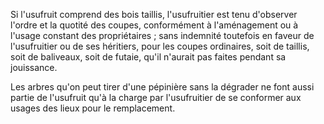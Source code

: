   
 Si l'usufruit comprend des bois taillis, l'usufruitier est tenu d'observer l'ordre et la quotité des coupes, conformément à l'aménagement ou à l'usage constant des propriétaires ; sans indemnité toutefois en faveur de l'usufruitier ou de ses héritiers, pour les coupes ordinaires, soit de taillis, soit de baliveaux, soit de futaie, qu'il n'aurait pas faites pendant sa jouissance.  

  
 Les arbres qu'on peut tirer d'une pépinière sans la dégrader ne font aussi partie de l'usufruit qu'à la charge par l'usufruitier de se conformer aux usages des lieux pour le remplacement.  
